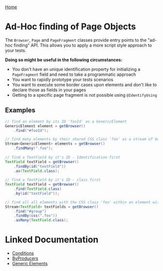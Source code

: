 [Home](../README.md)

# Ad-Hoc finding of Page Objects
The `Browser`, `Page` and `PageFragment` classes provide entry points to the "ad-hoc finding" API.
This allows you to apply a more script style approach to your tests.

**Doing so might be useful in the following circumstances:**

- You don't have an unique identification property for initializing a `PageFragment` field and need to take a programmatic 
approach 
- You want to rapidly prototype your tests scenarios
- You want to execute some border cases upon elements and don't like to declare those as fields in your pages
- Getting to a specific page fragment is not possible using `@IdentifyUsing`

## Examples
```java
// find an element by its ID 'fooId' as a GenericElement 
GenericElement element = getBrowser()
    .find("#fooId");

// find many elements by their shared CSS class 'foo' as a stream of GenericElement
Stream<GenericElement> elements = getBrowser()
    .findMany(".foo");
    
// find a TextField by it's ID - Identification first
TextField textField = getBrowser()
    .findBy(id("textField"))
    .as(TextField.class);
    
// find a TextField by it's ID - class first
TextField textField = getBrowser()
    .find(TextField.class)
    .by(id("textField"));

// find all all elements with the CSS class 'foo' within an element with ID 'group' as TextFields
Stream<TextField> textFields = getBrowser()
    .find("#group")
    .findBy(css(".foo"))
    .asMany(TextField.class);
```

# Linked Documentation

- [Conditions](conditions.md)
- [ByProducers](by-producers.md)
- [Generic Elements](generic-element.md)
